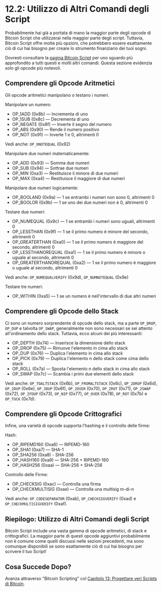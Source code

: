 # 12.2: Utilizzo di Altri Comandi degli Script

Probabilmente hai già a portata di mano la maggior parte degli opcode di Bitcoin Script che utilizzerai nella maggior parte degli script. Tuttavia, Bitcoin Script offre molte più opzioni, che potrebbero essere esattamente ciò di cui hai bisogno per creare lo strumento finanziario dei tuoi sogni.

Dovresti consultare la [pagina Bitcoin Script](https://en.bitcoin.it/wiki/Script) per uno sguardo più approfondito a tutti questi e molti altri comandi. Questa sezione evidenzia solo gli opcode più notevoli.

## Comprendere gli Opcode Aritmetici

Gli opcode aritmetici manipolano o testano i numeri.

Manipolare un numero:

* OP_1ADD	(0x8b) — Incrementa di uno
* OP_1SUB	(0x8c)	 — Decrementa di uno
* OP_NEGATE	(0x8f)	— Inverte il segno del numero
* OP_ABS	(0x90)	— Rende il numero positivo
* OP_NOT (0x91) — Inverte 1 e 0, altrimenti 0

Vedi anche: `OP_0NOTEQUAL` (0x92)

Manipolare due numeri matematicamente:

* OP_ADD (0x93) — Somma due numeri
* OP_SUB (0x94) — Sottrae due numeri
* OP_MIN (0xa3) — Restituisce il minore di due numeri
* OP_MAX (0xa4) — Restituisce il maggiore di due numeri

Manipolare due numeri logicamente:

* OP_BOOLAND (0x9a)	— 1 se entrambi i numeri non sono 0, altrimenti 0
* OP_BOOLOR	(0x9b) — 1 se uno dei due numeri non è 0, altrimenti 0

Testare due numeri:

* OP_NUMEQUAL	(0x9c) — 1 se entrambi i numeri sono uguali, altrimenti 0
* OP_LESSTHAN	(0x9f) — 1 se il primo numero è minore del secondo, altrimenti 0
* OP_GREATERTHAN (0xa0) — 1 se il primo numero è maggiore del secondo, altrimenti 0
* OP_LESSTHANOREQUAL (0xa1) — 1 se il primo numero è minore o uguale al secondo, altrimenti 0
* OP_GREATERTHANOREQUAL (0xa2) — 1 se il primo numero è maggiore o uguale al secondo, altrimenti 0

Vedi anche: `OP_NUMEQUALVERIFY` (0x9d), `OP_NUMNOTEQUAL` (0x9e)

Testare tre numeri:

* OP_WITHIN	(0xa5) — 1 se un numero è nell'intervallo di due altri numeri

## Comprendere gli Opcode dello Stack

Ci sono un numero sorprendente di opcode dello stack, ma a parte `OP_DROP`, `OP_DUP` e talvolta `OP_SWAP`, generalmente non sono necessari se sei attento all'ordinamento dello stack. Tuttavia, ecco alcuni dei più interessanti:

* OP_DEPTH (0x74) — Inserisce la dimensione dello stack
* OP_DROP	(0x75) — Rimuove l'elemento in cima allo stack
* OP_DUP	(0x76) — Duplica l'elemento in cima allo stack
* OP_PICK (0x79) — Duplica l'elemento n dello stack come cima dello stack
* OP_ROLL (0x7a) — Sposta l'elemento n dello stack in cima allo stack
* OP_SWAP (0x7c) — Scambia i primi due elementi dello stack

Vedi anche: `OP_TOALTSTACK` (0x6b), `OP_FROMALTSTACK` (0x6c), `OP_2DROP` (0x6d), `OP_2DUP` (0x6e), `OP_3DUP` (0x6f), `OP_2OVER` (0x70), `OP_2ROT` (0x71), `OP_2SWAP` (0x72), `OP_IFDUP` (0x73), `OP_NIP` (0x77), `OP_OVER` (0x78), `OP_ROT` (0x7b) e `OP_TUCK` (0x7d).

## Comprendere gli Opcode Crittografici

Infine, una varietà di opcode supporta l'hashing e il controllo delle firme:

Hash:

* OP_RIPEMD160 (0xa6) — RIPEMD-160
* OP_SHA1	(0xa7)	— SHA-1
* OP_SHA256	(0xa8)	- SHA-256
* OP_HASH160	(0xa9)	— SHA-256 + RIPEMD-160
* OP_HASH256	(0xaa)	— SHA-256 + SHA-256

Controllo delle Firme:

* OP_CHECKSIG (0xac) — Controlla una firma
* OP_CHECKMULTISIG (0xae) — Controlla una multisig m-di-n

Vedi anche: `OP_CODESEPARATOR` (0xab), `OP_CHECKSIGVERIFY` (0xad) e `OP_CHECKMULTISIGVERIFY` (0xaf).

## Riepilogo: Utilizzo di Altri Comandi degli Script

Bitcoin Script include una vasta gamma di opcode aritmetici, di stack e crittografici. La maggior parte di questi opcode aggiuntivi probabilmente non è comune come quelli discussi nelle sezioni precedenti, ma sono comunque disponibili se sono esattamente ciò di cui hai bisogno per scrivere il tuo Script!

## Cosa Succede Dopo?

Avanza attraverso "Bitcoin Scripting" col [Capitolo 13: Progettare veri Scripts di Bitcoin](13_0_Progettare_veri_Scripts_di_Bitcoin.md).
